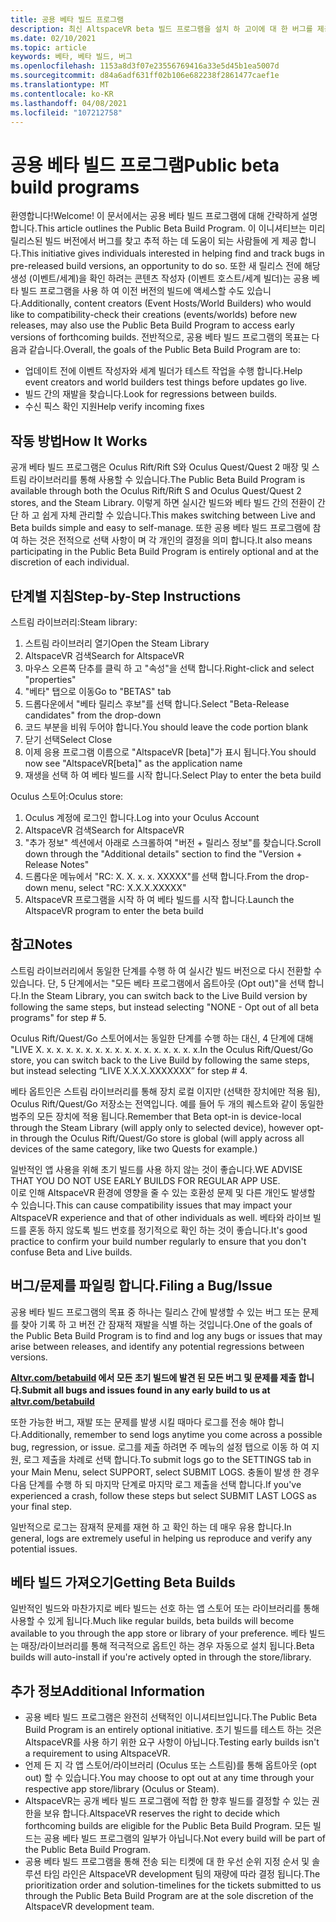```yaml
---
title: 공용 베타 빌드 프로그램
description: 최신 AltspaceVR beta 빌드 프로그램을 설치 하 고이에 대 한 버그를 제공 하는 최신 뉴스를 다운로드 하세요.
ms.date: 02/10/2021
ms.topic: article
keywords: 베타, 베타 빌드, 버그
ms.openlocfilehash: 1153a8d3f07e23556769416a33e5d45b1ea5007d
ms.sourcegitcommit: d84a6adf631ff02b106e682238f2861477caef1e
ms.translationtype: MT
ms.contentlocale: ko-KR
ms.lasthandoff: 04/08/2021
ms.locfileid: "107212758"
---
```

# <a name="public-beta-build-programs"></a><span data-ttu-id="bc8a9-104">공용 베타 빌드 프로그램</span><span class="sxs-lookup"><span data-stu-id="bc8a9-104">Public beta build programs</span></span>

<span data-ttu-id="bc8a9-105">환영합니다!</span><span class="sxs-lookup"><span data-stu-id="bc8a9-105">Welcome!</span></span> <span data-ttu-id="bc8a9-106">이 문서에서는 공용 베타 빌드 프로그램에 대해 간략하게 설명 합니다.</span><span class="sxs-lookup"><span data-stu-id="bc8a9-106">This article outlines the Public Beta Build Program.</span></span> <span data-ttu-id="bc8a9-107">이 이니셔티브는 미리 릴리스된 빌드 버전에서 버그를 찾고 추적 하는 데 도움이 되는 사람들에 게 제공 합니다.</span><span class="sxs-lookup"><span data-stu-id="bc8a9-107">This initiative gives individuals interested in helping find and track bugs in pre-released build versions, an opportunity to do so.</span></span> <span data-ttu-id="bc8a9-108">또한 새 릴리스 전에 해당 생성 (이벤트/세계)을 확인 하려는 콘텐츠 작성자 (이벤트 호스트/세계 빌더)는 공용 베타 빌드 프로그램을 사용 하 여 이전 버전의 빌드에 액세스할 수도 있습니다.</span><span class="sxs-lookup"><span data-stu-id="bc8a9-108">Additionally, content creators (Event Hosts/World Builders) who would like to compatibility-check their creations (events/worlds) before new releases, may also use the Public Beta Build Program to access early versions of forthcoming builds.</span></span> <span data-ttu-id="bc8a9-109">전반적으로, 공용 베타 빌드 프로그램의 목표는 다음과 같습니다.</span><span class="sxs-lookup"><span data-stu-id="bc8a9-109">Overall, the goals of the Public Beta Build Program are to:</span></span> 

* <span data-ttu-id="bc8a9-110">업데이트 전에 이벤트 작성자와 세계 빌더가 테스트 작업을 수행 합니다.</span><span class="sxs-lookup"><span data-stu-id="bc8a9-110">Help event creators and world builders test things before updates go live.</span></span>  
* <span data-ttu-id="bc8a9-111">빌드 간의 재발을 찾습니다.</span><span class="sxs-lookup"><span data-stu-id="bc8a9-111">Look for regressions between builds.</span></span> 
* <span data-ttu-id="bc8a9-112">수신 픽스 확인 지원</span><span class="sxs-lookup"><span data-stu-id="bc8a9-112">Help verify incoming fixes</span></span> 
 
## <a name="how-it-works"></a><span data-ttu-id="bc8a9-113">작동 방법</span><span class="sxs-lookup"><span data-stu-id="bc8a9-113">How It Works</span></span>

<span data-ttu-id="bc8a9-114">공개 베타 빌드 프로그램은 Oculus Rift/Rift S와 Oculus Quest/Quest 2 매장 및 스트림 라이브러리를 통해 사용할 수 있습니다.</span><span class="sxs-lookup"><span data-stu-id="bc8a9-114">The Public Beta Build Program is available through both the Oculus Rift/Rift S and Oculus Quest/Quest 2 stores, and the Steam Library.</span></span> <span data-ttu-id="bc8a9-115">이렇게 하면 실시간 빌드와 베타 빌드 간의 전환이 간단 하 고 쉽게 자체 관리할 수 있습니다.</span><span class="sxs-lookup"><span data-stu-id="bc8a9-115">This makes switching between Live and Beta builds simple and easy to self-manage.</span></span> <span data-ttu-id="bc8a9-116">또한 공용 베타 빌드 프로그램에 참여 하는 것은 전적으로 선택 사항이 며 각 개인의 결정을 의미 합니다.</span><span class="sxs-lookup"><span data-stu-id="bc8a9-116">It also means participating in the Public Beta Build Program is entirely optional and at the discretion of each individual.</span></span> 

## <a name="step-by-step-instructions"></a><span data-ttu-id="bc8a9-117">단계별 지침</span><span class="sxs-lookup"><span data-stu-id="bc8a9-117">Step-by-Step Instructions</span></span>  

<span data-ttu-id="bc8a9-118">스트림 라이브러리:</span><span class="sxs-lookup"><span data-stu-id="bc8a9-118">Steam library:</span></span>

1. <span data-ttu-id="bc8a9-119">스트림 라이브러리 열기</span><span class="sxs-lookup"><span data-stu-id="bc8a9-119">Open the Steam Library</span></span>
2. <span data-ttu-id="bc8a9-120">AltspaceVR 검색</span><span class="sxs-lookup"><span data-stu-id="bc8a9-120">Search for AltspaceVR</span></span>
3. <span data-ttu-id="bc8a9-121">마우스 오른쪽 단추를 클릭 하 고 "속성"을 선택 합니다.</span><span class="sxs-lookup"><span data-stu-id="bc8a9-121">Right-click and select "properties"</span></span>
4. <span data-ttu-id="bc8a9-122">"베타" 탭으로 이동</span><span class="sxs-lookup"><span data-stu-id="bc8a9-122">Go to "BETAS" tab</span></span>
5. <span data-ttu-id="bc8a9-123">드롭다운에서 "베타 릴리스 후보"를 선택 합니다.</span><span class="sxs-lookup"><span data-stu-id="bc8a9-123">Select "Beta-Release candidates" from the drop-down</span></span>
6. <span data-ttu-id="bc8a9-124">코드 부분을 비워 두어야 합니다.</span><span class="sxs-lookup"><span data-stu-id="bc8a9-124">You should leave the code portion blank</span></span>
7. <span data-ttu-id="bc8a9-125">닫기 선택</span><span class="sxs-lookup"><span data-stu-id="bc8a9-125">Select Close</span></span>
8. <span data-ttu-id="bc8a9-126">이제 응용 프로그램 이름으로 "AltspaceVR [beta]"가 표시 됩니다.</span><span class="sxs-lookup"><span data-stu-id="bc8a9-126">You should now see "AltspaceVR[beta]" as the application name</span></span>
9. <span data-ttu-id="bc8a9-127">재생을 선택 하 여 베타 빌드를 시작 합니다.</span><span class="sxs-lookup"><span data-stu-id="bc8a9-127">Select Play to enter the beta build</span></span>

<span data-ttu-id="bc8a9-128">Oculus 스토어:</span><span class="sxs-lookup"><span data-stu-id="bc8a9-128">Oculus store:</span></span>

1. <span data-ttu-id="bc8a9-129">Oculus 계정에 로그인 합니다.</span><span class="sxs-lookup"><span data-stu-id="bc8a9-129">Log into your Oculus Account</span></span>
2. <span data-ttu-id="bc8a9-130">AltspaceVR 검색</span><span class="sxs-lookup"><span data-stu-id="bc8a9-130">Search for AltspaceVR</span></span>
3. <span data-ttu-id="bc8a9-131">"추가 정보" 섹션에서 아래로 스크롤하여 "버전 + 릴리스 정보"를 찾습니다.</span><span class="sxs-lookup"><span data-stu-id="bc8a9-131">Scroll down through the "Additional details" section to find the "Version + Release Notes"</span></span>
4. <span data-ttu-id="bc8a9-132">드롭다운 메뉴에서 "RC: X. X. x. x. XXXXX"를 선택 합니다.</span><span class="sxs-lookup"><span data-stu-id="bc8a9-132">From the drop-down menu, select "RC: X.X.X.XXXXX"</span></span>
5. <span data-ttu-id="bc8a9-133">AltspaceVR 프로그램을 시작 하 여 베타 빌드를 시작 합니다.</span><span class="sxs-lookup"><span data-stu-id="bc8a9-133">Launch the AltspaceVR program to enter the beta build</span></span>

## <a name="notes"></a><span data-ttu-id="bc8a9-134">참고</span><span class="sxs-lookup"><span data-stu-id="bc8a9-134">Notes</span></span>

<span data-ttu-id="bc8a9-135">스트림 라이브러리에서 동일한 단계를 수행 하 여 실시간 빌드 버전으로 다시 전환할 수 있습니다. 단, 5 단계에서는 "모든 베타 프로그램에서 옵트아웃 (Opt out)"을 선택 합니다.</span><span class="sxs-lookup"><span data-stu-id="bc8a9-135">In the Steam Library, you can switch back to the Live Build version by following the same steps, but instead selecting "NONE - Opt out of all beta programs" for step # 5.</span></span> 

<span data-ttu-id="bc8a9-136">Oculus Rift/Quest/Go 스토어에서는 동일한 단계를 수행 하는 대신, 4 단계에 대해 "LIVE X. x. x. x. x. x. x. x. x. x. x. x. x. x. x. x. x.</span><span class="sxs-lookup"><span data-stu-id="bc8a9-136">In the Oculus Rift/Quest/Go store, you can switch back to the Live Build by following the same steps, but instead selecting “LIVE X.X.X.XXXXXXX” for step # 4.</span></span> 

<span data-ttu-id="bc8a9-137">베타 옵트인은 스트림 라이브러리를 통해 장치 로컬 이지만 (선택한 장치에만 적용 됨), Oculus Rift/Quest/Go 저장소는 전역입니다. 예를 들어 두 개의 퀘스트와 같이 동일한 범주의 모든 장치에 적용 됩니다.</span><span class="sxs-lookup"><span data-stu-id="bc8a9-137">Remember that Beta opt-in is device-local through the Steam Library (will apply only to selected device), however opt-in through the Oculus Rift/Quest/Go store is global (will apply across all devices of the same category, like two Quests for example.)</span></span> 

<span data-ttu-id="bc8a9-138">일반적인 앱 사용을 위해 초기 빌드를 사용 하지 않는 것이 좋습니다.</span><span class="sxs-lookup"><span data-stu-id="bc8a9-138">WE ADVISE THAT YOU DO NOT USE EARLY BUILDS FOR REGULAR APP USE.</span></span>  
<span data-ttu-id="bc8a9-139">이로 인해 AltspaceVR 환경에 영향을 줄 수 있는 호환성 문제 및 다른 개인도 발생할 수 있습니다.</span><span class="sxs-lookup"><span data-stu-id="bc8a9-139">This can cause compatibility issues that may impact your AltspaceVR experience and that of other individuals as well.</span></span> <span data-ttu-id="bc8a9-140">베타와 라이브 빌드를 혼동 하지 않도록 빌드 번호를 정기적으로 확인 하는 것이 좋습니다.</span><span class="sxs-lookup"><span data-stu-id="bc8a9-140">It's good practice to confirm your build number regularly to ensure that you don't confuse Beta and Live builds.</span></span> 

## <a name="filing-a-bugissue"></a><span data-ttu-id="bc8a9-141">버그/문제를 파일링 합니다.</span><span class="sxs-lookup"><span data-stu-id="bc8a9-141">Filing a Bug/Issue</span></span>

<span data-ttu-id="bc8a9-142">공용 베타 빌드 프로그램의 목표 중 하나는 릴리스 간에 발생할 수 있는 버그 또는 문제를 찾아 기록 하 고 버전 간 잠재적 재발을 식별 하는 것입니다.</span><span class="sxs-lookup"><span data-stu-id="bc8a9-142">One of the goals of the Public Beta Build Program is to find and log any bugs or issues that may arise between releases, and identify any potential regressions between versions.</span></span>  

<span data-ttu-id="bc8a9-143">**[Altvr.com/betabuild](https://help.altvr.com/hc/requests/new?ticket_form_id=360004678833) 에서 모든 초기 빌드에 발견 된 모든 버그 및 문제를 제출 합니다.**</span><span class="sxs-lookup"><span data-stu-id="bc8a9-143">**Submit all bugs and issues found in any early build to us at [altvr.com/betabuild](https://help.altvr.com/hc/requests/new?ticket_form_id=360004678833)**</span></span>

<span data-ttu-id="bc8a9-144">또한 가능한 버그, 재발 또는 문제를 발생 시킬 때마다 로그를 전송 해야 합니다.</span><span class="sxs-lookup"><span data-stu-id="bc8a9-144">Additionally, remember to send logs anytime you come across a possible bug, regression, or issue.</span></span> <span data-ttu-id="bc8a9-145">로그를 제출 하려면 주 메뉴의 설정 탭으로 이동 하 여 지원, 로그 제출을 차례로 선택 합니다.</span><span class="sxs-lookup"><span data-stu-id="bc8a9-145">To submit logs go to the SETTINGS tab in your Main Menu, select SUPPORT, select SUBMIT LOGS.</span></span> <span data-ttu-id="bc8a9-146">충돌이 발생 한 경우 다음 단계를 수행 하 되 마지막 단계로 마지막 로그 제출을 선택 합니다.</span><span class="sxs-lookup"><span data-stu-id="bc8a9-146">If you've experienced a crash, follow these steps but select SUBMIT LAST LOGS as your final step.</span></span> 

<span data-ttu-id="bc8a9-147">일반적으로 로그는 잠재적 문제를 재현 하 고 확인 하는 데 매우 유용 합니다.</span><span class="sxs-lookup"><span data-stu-id="bc8a9-147">In general, logs are extremely useful in helping us reproduce and verify any potential issues.</span></span> 

## <a name="getting-beta-builds"></a><span data-ttu-id="bc8a9-148">베타 빌드 가져오기</span><span class="sxs-lookup"><span data-stu-id="bc8a9-148">Getting Beta Builds</span></span>

<span data-ttu-id="bc8a9-149">일반적인 빌드와 마찬가지로 베타 빌드는 선호 하는 앱 스토어 또는 라이브러리를 통해 사용할 수 있게 됩니다.</span><span class="sxs-lookup"><span data-stu-id="bc8a9-149">Much like regular builds, beta builds will become available to you through the app store or library of your preference.</span></span> <span data-ttu-id="bc8a9-150">베타 빌드는 매장/라이브러리를 통해 적극적으로 옵트인 하는 경우 자동으로 설치 됩니다.</span><span class="sxs-lookup"><span data-stu-id="bc8a9-150">Beta builds will auto-install if you're actively opted in through the store/library.</span></span> 

## <a name="additional-information"></a><span data-ttu-id="bc8a9-151">추가 정보</span><span class="sxs-lookup"><span data-stu-id="bc8a9-151">Additional Information</span></span>

* <span data-ttu-id="bc8a9-152">공용 베타 빌드 프로그램은 완전히 선택적인 이니셔티브입니다.</span><span class="sxs-lookup"><span data-stu-id="bc8a9-152">The Public Beta Build Program is an entirely optional initiative.</span></span> <span data-ttu-id="bc8a9-153">초기 빌드를 테스트 하는 것은 AltspaceVR를 사용 하기 위한 요구 사항이 아닙니다.</span><span class="sxs-lookup"><span data-stu-id="bc8a9-153">Testing early builds isn't a requirement to using AltspaceVR.</span></span> 
* <span data-ttu-id="bc8a9-154">언제 든 지 각 앱 스토어/라이브러리 (Oculus 또는 스트림)를 통해 옵트아웃 (opt out) 할 수 있습니다.</span><span class="sxs-lookup"><span data-stu-id="bc8a9-154">You may choose to opt out at any time through your respective app store/library (Oculus or Steam).</span></span>  
* <span data-ttu-id="bc8a9-155">AltspaceVR는 공개 베타 빌드 프로그램에 적합 한 향후 빌드를 결정할 수 있는 권한을 보유 합니다.</span><span class="sxs-lookup"><span data-stu-id="bc8a9-155">AltspaceVR reserves the right to decide which forthcoming builds are eligible for the Public Beta Build Program.</span></span> <span data-ttu-id="bc8a9-156">모든 빌드는 공용 베타 빌드 프로그램의 일부가 아닙니다.</span><span class="sxs-lookup"><span data-stu-id="bc8a9-156">Not every build will be part of the Public Beta Build Program.</span></span> 
* <span data-ttu-id="bc8a9-157">공용 베타 빌드 프로그램을 통해 전송 되는 티켓에 대 한 우선 순위 지정 순서 및 솔루션 타임 라인은 AltspaceVR development 팀의 재량에 따라 결정 됩니다.</span><span class="sxs-lookup"><span data-stu-id="bc8a9-157">The prioritization order and solution-timelines for the tickets submitted to us through the Public Beta Build Program are at the sole discretion of the AltspaceVR development team.</span></span> 